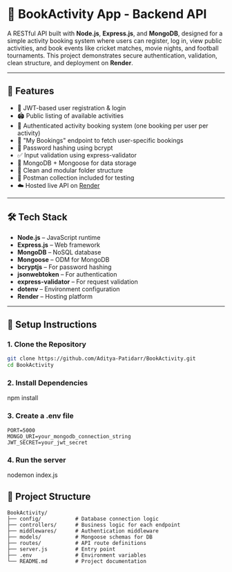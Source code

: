 # 💪 BookActivity App - Backend API

A RESTful API built with **Node.js**, **Express.js**, and **MongoDB**, designed for a simple activity booking system where users can register, log in, view public activities, and book events like cricket matches, movie nights, and football tournaments. This project demonstrates secure authentication, validation, clean structure, and deployment on **Render**.

---

## 🎯 Features

- 🔐 JWT-based user registration & login
- 🏟️ Public listing of available activities
- 📅 Authenticated activity booking system (one booking per user per activity)
- 🧾 "My Bookings" endpoint to fetch user-specific bookings
- 🔐 Password hashing using bcrypt
- ✅ Input validation using express-validator
- 💾 MongoDB + Mongoose for data storage
- 📁 Clean and modular folder structure
- 🧪 Postman collection included for testing
- ☁️ Hosted live API on [Render](https://render.com)

---

## 🛠️ Tech Stack

- **Node.js** – JavaScript runtime
- **Express.js** – Web framework
- **MongoDB** – NoSQL database
- **Mongoose** – ODM for MongoDB
- **bcryptjs** – For password hashing
- **jsonwebtoken** – For authentication
- **express-validator** – For request validation
- **dotenv** – Environment configuration
- **Render** – Hosting platform

---

## 🚀 Setup Instructions

### 1. Clone the Repository

```bash
git clone https://github.com/Aditya-Patidarr/BookActivity.git
cd BookActivity
```

### 2. Install Dependencies
npm install

### 3. Create a .env file
```env
PORT=5000
MONGO_URI=your_mongodb_connection_string
JWT_SECRET=your_jwt_secret
```

### 4. Run the server
nodemon index.js

## 🚀 Project Structure

```
BookActivity/
├── config/           # Database connection logic
├── controllers/      # Business logic for each endpoint
├── middlewares/      # Authentication middleware
├── models/           # Mongoose schemas for DB
├── routes/           # API route definitions
├── server.js         # Entry point
├── .env              # Environment variables
└── README.md         # Project documentation
```


